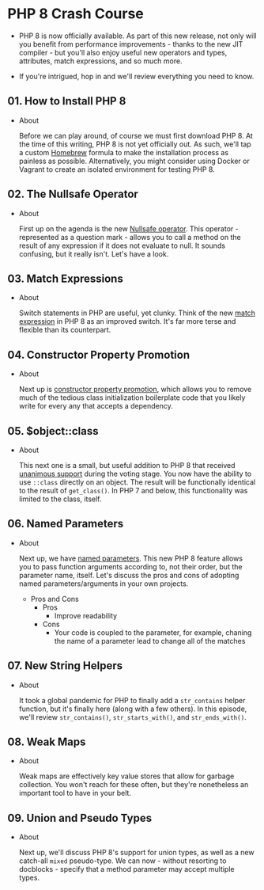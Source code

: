 # PHP 8 Crash Course

- PHP 8 is now officially available. As part of this new release, not only will you benefit from performance improvements - thanks to the new JIT compiler - but you'll also enjoy useful new operators and types, attributes, match expressions, and so much more.

- If you're intrigued, hop in and we'll review everything you need to know.

## 01. How to Install PHP 8

- About

  Before we can play around, of course we must first download PHP 8. At the time of this writing, PHP 8 is not yet officially out. As such, we'll tap a custom [Homebrew](http://brew.sh/) formula to make the installation process as painless as possible. Alternatively, you might consider using Docker or Vagrant to create an isolated environment for testing PHP 8.

## 02. The Nullsafe Operator

- About

  First up on the agenda is the new [Nullsafe operator](https://wiki.php.net/rfc/nullsafe_operator). This operator - represented as a question mark - allows you to call a method on the result of any expression if it does not evaluate to null. It sounds confusing, but it really isn't. Let's have a look.

## 03. Match Expressions

- About

  Switch statements in PHP are useful, yet clunky. Think of the new [match expression](https://wiki.php.net/rfc/match_expression_v2) in PHP 8 as an improved switch. It's far more terse and flexible than its counterpart.

## 04. Constructor Property Promotion

- About

  Next up is [constructor property promotion](https://wiki.php.net/rfc/constructor_promotion), which allows you to remove much of the tedious class initialization boilerplate code that you likely write for every any that accepts a dependency.

## 05. $object::class

- About

  This next one is a small, but useful addition to PHP 8 that received [unanimous support](https://wiki.php.net/rfc/class_name_literal_on_object) during the voting stage. You now have the ability to use `::class` directly on an object. The result will be functionally identical to the result of `get_class()`. In PHP 7 and below, this functionality was limited to the class, itself.

## 06. Named Parameters

- About

  Next up, we have [named parameters](https://wiki.php.net/rfc/named_params). This new PHP 8 feature allows you to pass function arguments according to, not their order, but the parameter name, itself. Let's discuss the pros and cons of adopting named parameters/arguments in your own projects.

  - Pros and Cons
    - Pros
      - Improve readability
    - Cons
      - Your code is coupled to the parameter, for example, chaning the name of a parameter lead to change all of the matches

## 07. New String Helpers

- About

  It took a global pandemic for PHP to finally add a `str_contains` helper function, but it's finally here (along with a few others). In this episode, we'll review `str_contains()`, `str_starts_with()`, and `str_ends_with()`.

## 08. Weak Maps

- About

  Weak maps are effectively key value stores that allow for garbage collection. You won't reach for these often, but they're nonetheless an important tool to have in your belt.

## 09. Union and Pseudo Types

- About

  Next up, we'll discuss PHP 8's support for union types, as well as a new catch-all `mixed` pseudo-type. We can now - without resorting to docblocks - specify that a method parameter may accept multiple types.
